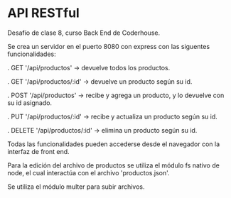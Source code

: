 # API RESTful

Desafío de clase 8, curso Back End de Coderhouse.

Se crea un servidor en el puerto 8080 con express con las siguentes funcionalidades:

. GET '/api/productos' -> devuelve todos los productos.

. GET '/api/productos/:id' -> devuelve un producto según su id.

. POST '/api/productos' -> recibe y agrega un producto, y lo devuelve con su id asignado.

. PUT '/api/productos/:id' -> recibe y actualiza un producto según su id.

. DELETE '/api/productos/:id' -> elimina un producto según su id.

Todas las funcionalidades pueden accederse desde el navegador con la interfaz de front end.

Para la edición del archivo de productos se utiliza el módulo fs nativo de node, el cual interactúa con el archivo 'productos.json'.

Se utiliza el módulo multer para subir archivos.

